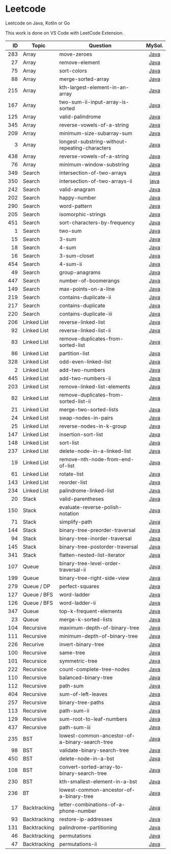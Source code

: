 # Leetcode
Leetcode on Java, Kotlin or Go

This work is done on VS Code with LeetCode Extension.

| ID | Topic | Question | MySol. |
| ---: | --- | --- | :---: |
| 283 | Array | move-zeroes | [Java](283.move-zeroes.java)
| 27 | Array | remove-element | [Java](27.remove-element.java)
| 75 | Array | sort-colors | [Java](75.sort-colors.java)
| 88 | Array | merge-sorted-array | [Java](88.merge-sorted-array.java)
| 215 | Array | kth-largest-element-in-an-array | [Java](215.kth-largest-element-in-an-array.java)
| 167 | Array | two-sum-ii-input-array-is-sorted | [Java](167.two-sum-ii-input-array-is-sorted.java)
| 125 | Array | valid-palindrome | [Java](125.valid-palindrome.java)
| 345 | Array | reverse-vowels-of-a-string | [Java](345.reverse-vowels-of-a-string.java)
| 209 | Array | minimum-size-subarray-sum | [Java](209.minimum-size-subarray-sum.java)
| 3 | Array | longest-substring-without-repeating-characters | [Java](3.longest-substring-without-repeating-characters.java)
| 438 | Array | reverse-vowels-of-a-string | [Java](345.reverse-vowels-of-a-string.java)
| 76 | Array | minimum-window-substring | [Java](76.minimum-window-substring.java)
| 349 | Search | intersection-of-two-arrays | [Java](349.intersection-of-two-arrays.java)
| 350 | Search | intersection-of-two-arrays-ii | [java](350.intersection-of-two-arrays-ii.java)
| 242 | Search | valid-anagram | [Java](242.valid-anagram.java)
| 202 | Search | happy-number | [Java](202.happy-number.java)
| 290 | Search | word-pattern | [Java](290.word-pattern.java)
| 205 | Search | isomorphic-strings | [Java](205.isomorphic-strings.java)
| 451 | Search | sort-characters-by-frequency | [Java](451.sort-characters-by-frequency.java)
| 1 | Search | two-sum | [Java](1.two-sum.java)
| 15 | Search | 3-sum | [Java](15.3-sum.java)
| 18 | Search | 4-sum | [Java](18.4-sum.java)
| 16 | Search | 3-sum-closet | [Java](16.3-sum-closest.java)
| 454 | Search | 4-sum-ii | [Java](454.4-sum-ii.java)
| 49 | Search | group-anagrams | [Java](49.group-anagrams.java)
| 447 | Search | number-of-boomerangs | [Java](447.number-of-boomerangs.java)
| 149 | Search | max-points-on-a-line | [Java](149.max-points-on-a-line.java)
| 219 | Search | contains-duplicate-ii | [Java](219.contains-duplicate-ii.java)
| 217 | Search | contains-duplicate | [Java](217.contains-duplicate.java)
| 220 | Search | contains-duplicate-iii | [Java](220.contains-duplicate-iii.java)
| 206 | Linked List | reverse-linked-list | [Java](206.reverse-linked-list.java)
| 92 | Linked List | reverse-linked-list-ii | [Java](92.reverse-linked-list-ii.java)
| 83 | Linked List | remove-duplicates-from-sorted-list | [Java](83.remove-duplicates-from-sorted-list.java)
| 86 | Linked List | partition-list | [Java](86.partition-list.java)
| 328 | Linked List | odd-even-linked-list | [Java](328.odd-even-linked-list.java)
| 2 | Linked List | add-two-numbers | [Java](2.add-two-numbers.java)
| 445 | Linked List | add-two-numbers-ii | [Java](445.add-two-numbers-ii.java)
| 203 | Linked List | remove-linked-list-elements | [Java](203.remove-linked-list-elements.java)
| 82 | Linked List | remove-duplicates-from-sorted-list-ii | [Java](82.remove-duplicates-from-sorted-list-ii.java)
| 21 | Linked List | merge-two-sorted-lists | [Java](21.merge-two-sorted-lists.java)
| 24 | Linked List | swap-nodes-in-pairs | [Java](24.swap-nodes-in-pairs.java)
| 25 | Linked List | reverse-nodes-in-k-group | [Java](25.reverse-nodes-in-k-group.java)
| 147 | Linked List | insertion-sort-list | [Java](147.insertion-sort-list.java)
| 148 | Linked List | sort-list | [Java](148.sort-list.java)
| 237 | Linked List | delete-node-in-a-linked-list | [Java](237.delete-node-in-a-linked-list.java)
| 19 | Linked List | remove-nth-node-from-end-of-list | [Java](19.remove-nth-node-from-end-of-list.java)
| 61 | Linked List | rotate-list | [Java](61.rotate-list.java)
| 143 | Linked List | reorder-list | [Java](143.reorder-list.java)
| 234 | Linked List | palindrome-linked-list | [Java](234.palindrome-linked-list.java)
| 20 | Stack | valid-parentheses | [Java](20.valid-parentheses.java)
| 150 | Stack | evaluate-reverse-polish-notation | [Java](150.evaluate-reverse-polish-notation.java)
| 71 | Stack | simplify-path | [Java](71.simplify-path.java)
| 144 | Stack | binary-tree-preorder-traversal | [Java](144.binary-tree-preorder-traversal.java)
| 94 | Stack | binary-tree-inorder-traversal | [Java](94.binary-tree-inorder-traversal.java)
| 145 | Stack | binary-tree-postorder-traversal | [Java](145.binary-tree-postorder-traversal.java)
| 341 | Stack | flatten-nested-list-iterator | [Java](341.flatten-nested-list-iterator.java)
| 107 | Queue | binary-tree-level-order-traversal-ii | [Java](107.binary-tree-level-order-traversal-ii.java)
| 199 | Queue | binary-tree-right-side-view | [Java](199.binary-tree-right-side-view.java)
| 279 | Queue / DP | perfect-squares | [Java](279.perfect-squares.java)
| 127 | Queue / BFS | word-ladder | [Java](127.word-ladder.java)
| 126 | Queue / BFS | word-ladder-ii | [Java](126.word-ladder-ii.java)
| 347 | Queue | top-k-frequent-elements | [Java](347.top-k-frequent-elements.java)
| 23 | Queue | merge-k-sorted-lists | [Java](23.merge-k-sorted-lists.java)
| 104 | Recursive | maximum-depth-of-binary-tree | [Java](104.maximum-depth-of-binary-tree.java)
| 111 | Recursive | minimum-depth-of-binary-tree | [Java](111.minimum-depth-of-binary-tree.java)
| 226 | Recurive | invert-binary-tree | [Java](226.invert-binary-tree.java)
| 100 | Recursive | same-tree | [Java](100.same-tree.java)
| 101 | Recursice | symmetric-tree | [Java](101.symmetric-tree.java)
| 222 | Recursice | count-complete-tree-nodes | [Java](222.count-complete-tree-nodes.java)
| 110 | Recursive | balanced-binary-tree | [Java](110.balanced-binary-tree.java)
| 112 | Recursive | path-sum | [Java](112.path-sum.java)
| 404 | Recursive | sum-of-left-leaves | [Java](404.sum-of-left-leaves.java)
| 257 | Recursive | binary-tree-paths | [Java](257.binary-tree-paths.java)
| 113 | Recursive | path-sum-ii | [Java](113.path-sum-ii.java)
| 129 | Recursive | sum-root-to-leaf-numbers | [Java](129.sum-root-to-leaf-numbers.java)
| 437 | Recursive | path-sum-iii | [Java](437.path-sum-iii.java)
| 235 | BST | lowest-common-ancestor-of-a-binary-search-tree | [Java](235.lowest-common-ancestor-of-a-binary-search-tree.java)
| 98 | BST | validate-binary-search-tree | [Java](98.validate-binary-search-tree.java)
| 450 | BST | delete-node-in-a-bst | [Java](450.delete-node-in-a-bst.java)
| 108 | BST | convert-sorted-array-to-binary-search-tree | [Java](108.convert-sorted-array-to-binary-search-tree.java)
| 230 | BST | kth-smallest-element-in-a-bst | [Java](230.kth-smallest-element-in-a-bst.java)
| 236 | BT | lowest-common-ancestor-of-a-binary-tree | [Java](236.lowest-common-ancestor-of-a-binary-tree.java)
| 17 | Backtracking | letter-combinations-of-a-phone-number | [Java](17.letter-combinations-of-a-phone-number.java)
| 93 | Backtracking | restore-ip-addresses | [Java](93.restore-ip-addresses.java)
| 131 | Backtracking | palindrome-partitioning | [Java](131.palindrome-partitioning.java)
| 46 | Backtracking | permutations | [Java](46.permutations.java)
| 47 | Backtracking | permutations-ii | [Java](47.permutations-ii.java)
